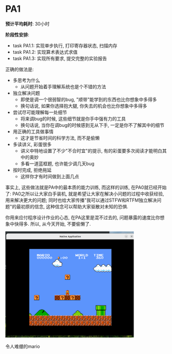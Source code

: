 # PA1

**预计平均耗时**: 30小时

**阶段性安排**:

- task PA1.1: 实现单步执行, 打印寄存器状态, 扫描内存
- task PA1.2: 实现算术表达式求值
- task PA1.3: 实现所有要求, 提交完整的实验报告

正确的做法是:

- 多思考为什么
  - 从问题开始着手理解系统也是个不错的方法
- 独立解决问题
  - 即使是调一个很弱智的bug, "顺带"能学到的东西也比你想象中多得多
  - 换句话说, 如果你选择抱大腿, 你失去的机会也比你想象中多得多
- 尝试尽可能理解每一处细节
  - 将来调bug的时候, 这些细节就是你手中强有力的工具
  - 换句话说, 当你在调bug的时候感到无从下手, 一定是你不了解其中的细节
- 用正确的工具做事情
  - 这才是节省时间的科学方法, 而不是偷懒
- 多读讲义, 彩蛋很多
  - 讲义中特地设置了不少"不合时宜"的提示, 有的彩蛋要多次阅读才能明白其中的奥妙
  - 多看一道蓝框题, 也许能少调几天bug
- 按时完成, 拒绝拖延
  - 这样你才有时间做到上面几点

事实上, 这些做法就是PA中的最本质的能力训练, 而这样的训练, 在PA0就已经开始了: PA0之所以让大家白手装机, 就是希望让大家在解决小问题的过程中收获经验, 用来解决更大的问题; 同时也给大家传播"我可以通过STFW和RTFM独立解决问题"的最初原的信念, 这种信念可以帮助大家驱散对未知的恐惧.

你用来应付程序设计作业的心态, 在PA这里是混不过去的, 问题暴露的速度比你想象中快得多. 所以, 从今天开始, 不要偷懒了.

<img src="title.assets/image-20230417114235118.png" alt="image-20230417114235118" style="zoom:50%;" />

令人难绷的mario

